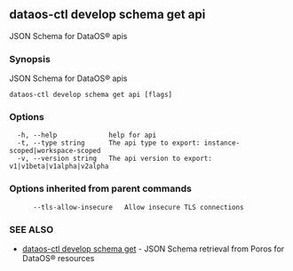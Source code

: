 ## dataos-ctl develop schema get api

JSON Schema for DataOS® apis

### Synopsis

JSON Schema for DataOS® apis

```
dataos-ctl develop schema get api [flags]
```

### Options

```
  -h, --help             help for api
  -t, --type string      The api type to export: instance-scoped|workspace-scoped
  -v, --version string   The api version to export: v1|v1beta|v1alpha|v2alpha
```

### Options inherited from parent commands

```
      --tls-allow-insecure   Allow insecure TLS connections
```

### SEE ALSO

* [dataos-ctl develop schema get](dataos-ctl_develop_schema_get.md)	 - JSON Schema retrieval from Poros for DataOS® resources

